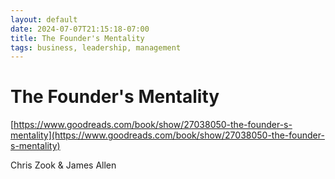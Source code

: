 ```yaml
---
layout: default
date: 2024-07-07T21:15:18-07:00
title: The Founder's Mentality
tags: business, leadership, management
---
```


# The Founder's Mentality

[https://www.goodreads.com/book/show/27038050-the-founder-s-mentality](https://www.goodreads.com/book/show/27038050-the-founder-s-mentality)

Chris Zook & James Allen